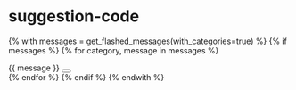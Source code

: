 # suggestion-code

{% with messages = get_flashed_messages(with_categories=true) %}
    {% if messages %}
    {% for category, message in messages %}
    <div class="alert alert-{{category}} alert-dismissible fade show" role="alert">
        {{ message }}
        <button type="button" class="btn-close" data-bs-dismiss="alert" aria-label="Close"></button>
    </div>
    {% endfor %}
    {% endif %}
    {% endwith %}

